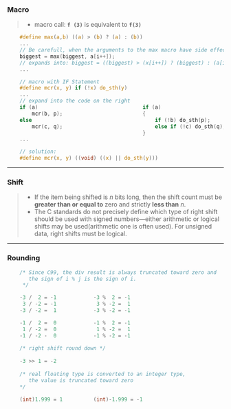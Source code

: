
### Macro

> * macro call: **`f (3)`** is equivalent to **`f(3)`** 

```c
    #define max(a,b) ((a) > (b) ? (a) : (b))
    ...
    // Be carefull, when the arguments to the max macro have side effects:
    biggest = max(biggest, a[i++]);     
    // expands into: biggest = ((biggest) > (x[i++]) ? (biggest) : (a[i++]));
    ...
```

```c
    // macro with IF Statement
    #define mcr(x, y) if (!x) do_sth(y)
    ...
    // expand into the code on the right
    if (a)                                  if (a)
        mcr(b, p);                          {
    else                                        if (!b) do_sth(p);
        mcr(c, q);                              else if (!c) do_sth(q);
                                            }
    ...

    // solution:
    #define mcr(x, y) ((void) ((x) || do_sth(y)))
```
---

### Shift

> * If the item being shifted is *n* bits long, then the shift count must be **greater than or equal to** zero and strictly **less than** *n*. 
> * The C standards do not precisely define which type of right shift should be used with signed numbers—either arithmetic or logical shifts may be used(arithmetic one is often used). For unsigned data, right shifts must be logical.

---

### Rounding

```c
    /* Since C99, the div result is always truncated toward zero and 
       the sign of i % j is the sign of i. 
     */

    -3 /  2 = -1            -3 %  2 = -1
     3 / -2 = -1             3 % -2 =  1
    -3 / -2 =  1            -3 % -2 = -1

    -1 /  2 =  0            -1 %  2 = -1
     1 / -2 =  0             1 % -2 =  1
    -1 / -2 -  0            -1 % -2 = -1
    
    /* right shift round down */
    
    -3 >> 1 = -2
    
    /* real floating type is converted to an integer type,
       the value is truncated toward zero
    */
    
    (int)1.999 = 1          (int)-1.999 = -1
```
